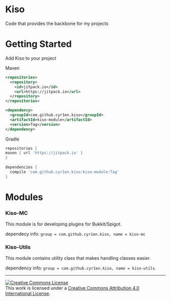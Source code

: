# Kiso
Code that provides the backbone for my projects

# Getting Started
Add Kiso to your project

Maven
```xml
<repositories>
  <repository>
    <id>jitpack.io</id>
    <url>https://jitpack.io</url>
  </repository>
</repositories>

<dependency>
  <groupId>com.github.cyr1en.kiso</groupId>
  <artifactId>kiso-module</artifactId>
  <version>Tag</version>
</dependency>
```

Gradle
```groovy
repositories {
maven { url 'https://jitpack.io' }
}
    
dependencies {
  compile 'com.github.cyr1en.kiso:kiso-module:Tag'
}    
```
# Modules
### Kiso-MC
This module is for developing plugins for Bukkit/Spigot.

dependecy info: `group = com.github.cyr1en.kiso, name = kiso-mc`

### Kiso-Utils
This module contains utility class that makes handling classes easier.

dependency info: `group = com.github.cyr1en.kiso, name = kiso-utils`.

---
<a rel="license" href="http://creativecommons.org/licenses/by/4.0/"><img alt="Creative Commons License" style="border-width:0" src="https://i.creativecommons.org/l/by/4.0/88x31.png" /></a><br />This work is licensed under a <a rel="license" href="http://creativecommons.org/licenses/by/4.0/">Creative Commons Attribution 4.0 International License</a>.

